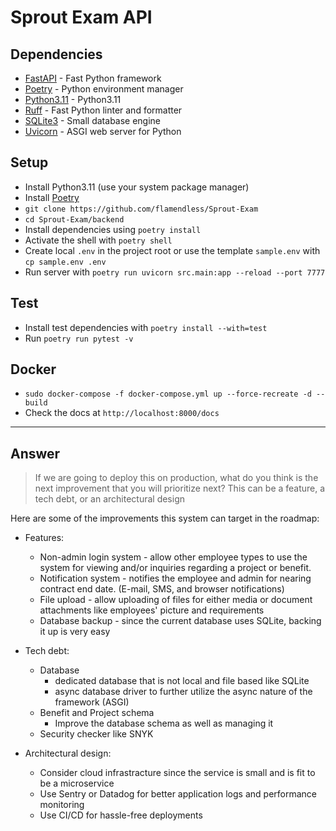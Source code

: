 # Sprout Exam API

## Dependencies

- [FastAPI](https://fastapi.tiangolo.com/) - Fast Python framework
- [Poetry](https://python-poetry.org/) - Python environment manager
- [Python3.11](https://www.python.org/downloads/release/python-3110/) - Python3.11
- [Ruff](https://github.com/astral-sh/ruff) - Fast Python linter and formatter
- [SQLite3](https://www.sqlite.org/index.html) - Small database engine
- [Uvicorn](https://www.uvicorn.org/) - ASGI web server for Python

## Setup

- Install Python3.11 (use your system package manager)
- Install [Poetry](https://python-poetry.org/)
- `git clone https://github.com/flamendless/Sprout-Exam`
- `cd Sprout-Exam/backend`
- Install dependencies using `poetry install`
- Activate the shell with `poetry shell`
- Create local `.env` in the project root or use the template `sample.env` with `cp sample.env .env`
- Run server with `poetry run uvicorn src.main:app --reload --port 7777`


## Test
- Install test dependencies with `poetry install --with=test`
- Run `poetry run pytest -v`


## Docker
- `sudo docker-compose -f docker-compose.yml up --force-recreate -d --build`
- Check the docs at `http://localhost:8000/docs`


---

## Answer

> If we are going to deploy this on production, what do you think is the next
improvement that you will prioritize next? This can be a feature, a tech debt, or
an architectural design

Here are some of the improvements this system can target in the roadmap:

- Features:
    - Non-admin login system - allow other employee types to use the system for viewing and/or inquiries regarding a project or benefit.
    - Notification system - notifies the employee and admin for nearing contract end date. (E-mail, SMS, and browser notifications)
    - File upload - allow uploading of files for either media or document attachments like employees' picture and requirements
    - Database backup - since the current database uses SQLite, backing it up is very easy

- Tech debt:
    - Database
        - dedicated database that is not local and file based like SQLite
        - async database driver to further utilize the async nature of the framework (ASGI)
    - Benefit and Project schema
        - Improve the database schema as well as managing it
    - Security checker like SNYK

- Architectural design:
    - Consider cloud infrastracture since the service is small and is fit to be a microservice
    - Use Sentry or Datadog for better application logs and performance monitoring
    - Use CI/CD for hassle-free deployments
